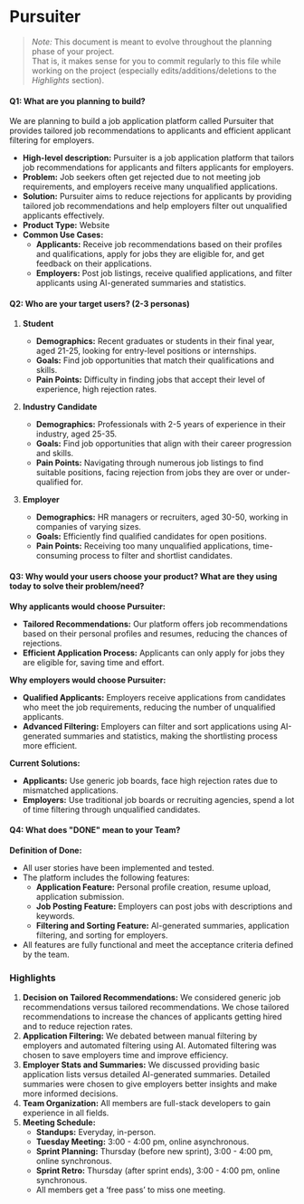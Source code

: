 
# Pursuiter

> _Note:_ This document is meant to evolve throughout the planning phase of your project.    
> That is, it makes sense for you to commit regularly to this file while working on the project (especially edits/additions/deletions to the _Highlights_ section).

#### Q1: What are you planning to build?

We are planning to build a job application platform called Pursuiter that provides tailored job recommendations to applicants and efficient applicant filtering for employers.

* **High-level description:** Pursuiter is a job application platform that tailors job recommendations for applicants and filters applicants for employers.
* **Problem:** Job seekers often get rejected due to not meeting job requirements, and employers receive many unqualified applications.
* **Solution:** Pursuiter aims to reduce rejections for applicants by providing tailored job recommendations and help employers filter out unqualified applicants effectively.
* **Product Type:** Website
* **Common Use Cases:**
  - **Applicants:** Receive job recommendations based on their profiles and qualifications, apply for jobs they are eligible for, and get feedback on their applications.
  - **Employers:** Post job listings, receive qualified applications, and filter applicants using AI-generated summaries and statistics.

#### Q2: Who are your target users? (2-3 personas)

1. **Student**
   - **Demographics:** Recent graduates or students in their final year, aged 21-25, looking for entry-level positions or internships.
   - **Goals:** Find job opportunities that match their qualifications and skills.
   - **Pain Points:** Difficulty in finding jobs that accept their level of experience, high rejection rates.

2. **Industry Candidate**
   - **Demographics:** Professionals with 2-5 years of experience in their industry, aged 25-35.
   - **Goals:** Find job opportunities that align with their career progression and skills.
   - **Pain Points:** Navigating through numerous job listings to find suitable positions, facing rejection from jobs they are over or under-qualified for.

3. **Employer**
   - **Demographics:** HR managers or recruiters, aged 30-50, working in companies of varying sizes.
   - **Goals:** Efficiently find qualified candidates for open positions.
   - **Pain Points:** Receiving too many unqualified applications, time-consuming process to filter and shortlist candidates.

#### Q3: Why would your users choose your product? What are they using today to solve their problem/need?

**Why applicants would choose Pursuiter:**
- **Tailored Recommendations:** Our platform offers job recommendations based on their personal profiles and resumes, reducing the chances of rejections.
- **Efficient Application Process:** Applicants can only apply for jobs they are eligible for, saving time and effort.

**Why employers would choose Pursuiter:**
- **Qualified Applicants:** Employers receive applications from candidates who meet the job requirements, reducing the number of unqualified applicants.
- **Advanced Filtering:** Employers can filter and sort applications using AI-generated summaries and statistics, making the shortlisting process more efficient.

**Current Solutions:**
- **Applicants:** Use generic job boards, face high rejection rates due to mismatched applications.
- **Employers:** Use traditional job boards or recruiting agencies, spend a lot of time filtering through unqualified candidates.

#### Q4: What does "DONE" mean to your Team?

**Definition of Done:**
- All user stories have been implemented and tested.
- The platform includes the following features:
  - **Application Feature:** Personal profile creation, resume upload, application submission.
  - **Job Posting Feature:** Employers can post jobs with descriptions and keywords.
  - **Filtering and Sorting Feature:** AI-generated summaries, application filtering, and sorting for employers.
- All features are fully functional and meet the acceptance criteria defined by the team.

### Highlights

1. **Decision on Tailored Recommendations:** We considered generic job recommendations versus tailored recommendations. We chose tailored recommendations to increase the chances of applicants getting hired and to reduce rejection rates.
2. **Application Filtering:** We debated between manual filtering by employers and automated filtering using AI. Automated filtering was chosen to save employers time and improve efficiency.
3. **Employer Stats and Summaries:** We discussed providing basic application lists versus detailed AI-generated summaries. Detailed summaries were chosen to give employers better insights and make more informed decisions.
4. **Team Organization:** All members are full-stack developers to gain experience in all fields.
5. **Meeting Schedule:**
   - **Standups:** Everyday, in-person.
   - **Tuesday Meeting:** 3:00 - 4:00 pm, online asynchronous.
   - **Sprint Planning:** Thursday (before new sprint), 3:00 - 4:00 pm, online synchronous.
   - **Sprint Retro:** Thursday (after sprint ends), 3:00 - 4:00 pm, online synchronous.
   - All members get a ‘free pass’ to miss one meeting.

